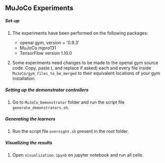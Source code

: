 ## MuJoCo Experiments

##### Set-up
1. The experiments have been performed on the following packages:
	- openai gym, version = '0.9.3'
	- MuJoCo mjpro131
	- TensorFlow version 1.10.0

2. Some experiments need changes to be made to the openai gym source code. Copy, paste (, and replace if asked) each and every file inside `MuJoCo/gym_files_to_be_merged` to their equivalent locations of your gym installation.

##### Setting up the demonstrator controllers
1. Go to `MuJoCo_Demonstrator` folder and run the script file `generate_demonstrators.sh`.

##### Generating the learners
1. Run the script file `overnight.sh` present in the root folder.

##### Visualizing the results
1. Open `visualization.ipynb` on jupyter notebook and run all cells.  